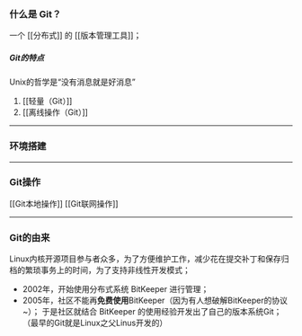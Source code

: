 ### 什么是 Git？
一个 [[分布式]] 的 [[版本管理工具]]；
##### Git的特点
Unix的哲学是“没有消息就是好消息”
1. [[轻量（Git）]]
2. [[离线操作（Git）]]
***
### 环境搭建


***
### Git操作
[[Git本地操作]]
[[Git联网操作]]
***
### Git的由来
Linux内核开源项目参与者众多，为了方便维护工作，减少花在提交补丁和保存归档的繁琐事务上的时间，为了支持非线性开发模式；
-   2002年，开始使用分布式系统 BitKeeper 进行管理；
-   2005年，社区不能再**免费使用**BitKeeper（因为有人想破解BitKeeper的协议~）；
于是社区就结合 BitKeeper 的使用经验开发出了自己的版本系统Git；（最早的Git就是Linux之父Linus开发的）